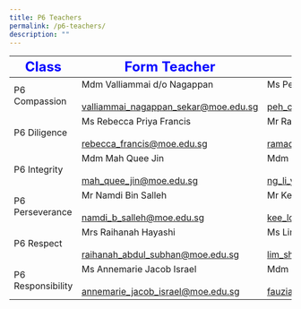 ```yaml
---
title: P6 Teachers
permalink: /p6-teachers/
description: ""
---
```

|     <strong style="color: blue; font-size: 24px;">Class</strong>|<strong style="color: blue; font-size: 24px;">Form Teacher</strong>|<strong style="color: blue; font-size: 24px;">Co-Form Teacher</strong>|
|--------------------|-------------------------------------------------------------------------|-----------------------------------------------------------------------------|
| P6 Compassion      | Mdm Valliammai d/o Nagappan<br><br>valliammai_nagappan_sekar@moe.edu.sg | Ms Peh Chieh Yin<br><br>peh_chieh_yin@moe.edu.sg                            |
| P6 Diligence       | Ms Rebecca Priya Francis<br><br>rebecca_francis@moe.edu.sg              | Mr Ramadhan s/o Isaahak Piperdy <br><br>ramadhan_isaahak_piperdy@moe.edu.sg |
| P6 Integrity       | Mdm Mah Quee Jin<br><br>mah_quee_jin@moe.edu.sg                         | Mdm Ng Li Yen<br><br>ng_li_yen@moe.edu.sg                                   |
| P6 Perseverance    | Mr Namdi Bin Salleh<br><br>namdi_b_salleh@moe.edu.sg                    | Mr Kee Loi Seng<br><br>kee_loi_seng@moe.edu.sg                              |
| P6 Respect         | Mrs Raihanah Hayashi<br><br>raihanah_abdul_subhan@moe.edu.sg            | Ms Lim Shao Lan<br><br>lim_shao_lan@moe.edu.sg                              |
| P6 Responsibility  | Ms Annemarie Jacob Israel<br><br>annemarie_jacob_israel@moe.edu.sg      | Mdm Fauziah Bte Mohd Ata<br><br>fauziah_mohamed_ata@moe.edu.sg              |